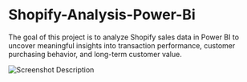 # Shopify-Analysis-Power-Bi
The goal of this project is to analyze Shopify sales data in Power BI to uncover meaningful insights into transaction performance, customer purchasing behavior, and long-term customer value.

![Screenshot Description](https://example.com/screenshot.png)
